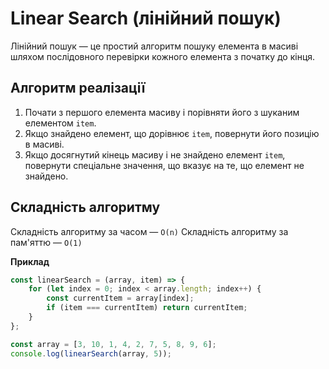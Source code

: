 # Linear Search (лінійний пошук)

Лінійний пошук — це простий алгоритм пошуку елемента в масиві шляхом послідовного перевірки кожного елемента з початку до кінця.

## Алгоритм реалізації

1. Почати з першого елемента масиву і порівняти його з шуканим елементом `item`.
2. Якщо знайдено елемент, що дорівнює `item`, повернути його позицію в масиві.
3. Якщо досягнутий кінець масиву і не знайдено елемент `item`, повернути спеціальне значення, що вказує на те, що елемент не знайдено.

## Складність алгоритму

Складність алгоритму за часом — `O(n)`
Складність алгоритму за пам'яттю — `O(1)`

**Приклад**

```js
const linearSearch = (array, item) => {
    for (let index = 0; index < array.length; index++) {
        const currentItem = array[index];
        if (item === currentItem) return currentItem;
    }
};

const array = [3, 10, 1, 4, 2, 7, 5, 8, 9, 6];
console.log(linearSearch(array, 5));
```
